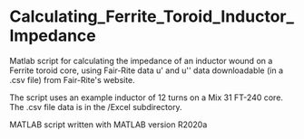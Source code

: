 # Calculating_Ferrite_Toroid_Inductor_Impedance
Matlab script for calculating the impedance of an inductor wound on a Ferrite toroid core, using 
Fair-Rite data u' and u'' data downloadable (in a .csv file) from Fair-Rite's website.

The script uses an example inductor of 12 turns on a Mix 31 FT-240 core.  The .csv file data
is in the /Excel subdirectory.

MATLAB script written with MATLAB version R2020a
